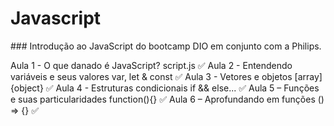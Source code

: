 <h1>Javascript </h1>
 ### Introdução ao JavaScript do bootcamp DIO em conjunto com a Philips.

Aula 1 - O que danado é JavaScript? script.js ✅
Aula 2 - Entendendo variáveis e seus valores var, let & const ✅
Aula 3 - Vetores e objetos [array] {object} ✅
Aula 4 - Estruturas condicionais if && else... ✅
Aula 5 – Funções e suas particularidades function(){} ✅
Aula 6 – Aprofundando em funções () => {} ✅
